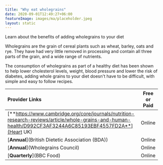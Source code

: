 ```yaml
---
title: "Why eat wholegrains"
date: 2020-09-01T12:49:27+06:00
featureImage: images/ma/placeholder.jpeg
layout: static
---
```


Learn about the benefits of adding wholegrains to your diet

Wholegrains are the grain of cereal plants such as wheat, barley, oats and rye. They have had very little removed in processing and contain all three parts of the grain, and a wide range of nutrients.

The consumption of wholegrains as part of a healthy diet has been shown to help lower cholesterol levels, weight, blood pressure and lower the risk of diabetes, adding whole grains to your diet doesn't have to be difficult, with simple and easy to follow recipes.

| Provider Links      | Free or Paid  |  
| :-----------          | :--------------:      |  
| [**https://www.cambridge.org/core/journals/nutrition-research-reviews/article/whole-grains-and-human-health/D992CF3AF3244A6C85193EBF4557FD2A**](Heart UK) | Online | 
| [**Annual**](British Dietetic Association (BDA)) | Online | 
| [**Annual**](Wholegrains Council) | Online | 
| [**Quarterly**](BBC Food) | Online | 
  

<br/><br/>






